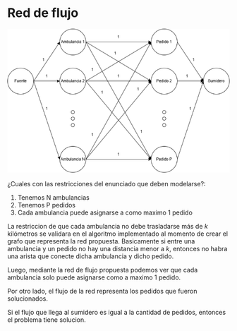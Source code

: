 # Red de flujo

![Red](DOCS/ejercicio-2.png)

¿Cuales con las restricciones del enunciado que deben modelarse?:
1. Tenemos N ambulancias
2. Tenemos P pedidos
3. Cada ambulancia puede asignarse a como maximo 1 pedido

La restriccion de que cada ambulancia no debe trasladarse más de $k$ kilómetros se validara en el algoritmo implementado al momento de crear el grafo que representa la red propuesta. Basicamente si entre una ambulancia y un pedido no hay una distancia menor a $k$, entonces no habra una arista que conecte dicha ambulancia y dicho pedido.

Luego, mediante la red de flujo propuesta podemos ver que cada ambulancia solo puede asignarse como a maximo 1 pedido. 

Por otro lado, el flujo de la red representa los pedidos que fueron solucionados.

Si el flujo que llega al sumidero es igual a la cantidad de pedidos, entonces el problema tiene solucion.